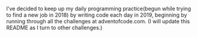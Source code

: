 I've decided to keep up my daily programming practice(begun while trying to find a new job in 2018) by writing code each day in 2019, beginning by running through all the challenges at adventofcode.com. (I will update this README as I turn to other challenges.)
